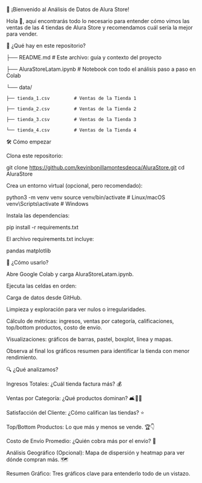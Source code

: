 🚀 ¡Bienvenido al Análisis de Datos de Alura Store!

Hola 👋, aquí encontrarás todo lo necesario para entender cómo vimos las ventas de las 4 tiendas de Alura Store y recomendamos cuál sería la mejor para vender.

📂 ¿Qué hay en este repositorio?

├── README.md                # Este archivo: guía y contexto del proyecto

├── AluraStoreLatam.ipynb    # Notebook con todo el análisis paso a paso en Colab

└── data/

    ├── tienda_1.csv         # Ventas de la Tienda 1
    
    ├── tienda_2.csv         # Ventas de la Tienda 2

    ├── tienda_3.csv         # Ventas de la Tienda 3
    
    └── tienda_4.csv         # Ventas de la Tienda 4

🛠️ Cómo empezar

Clona este repositorio:

git clone https://github.com/kevinbonillamontesdeoca/AluraStore.git
cd AluraStore

Crea un entorno virtual (opcional, pero recomendado):

python3 -m venv venv
source venv/bin/activate   # Linux/macOS
venv\Scripts\activate    # Windows

Instala las dependencias:

pip install -r requirements.txt

El archivo requirements.txt incluye:

pandas
matplotlib

🚀 ¿Cómo usarlo?

Abre Google Colab y carga AluraStoreLatam.ipynb.

Ejecuta las celdas en orden:

Carga de datos desde GitHub.

Limpieza y exploración para ver nulos o irregularidades.

Cálculo de métricas: ingresos, ventas por categoría, calificaciones, top/bottom productos, costo de envío.

Visualizaciones: gráficos de barras, pastel, boxplot, línea y mapas.

Observa al final los gráficos resumen para identificar la tienda con menor rendimiento.

🔍 ¿Qué analizamos?

Ingresos Totales: ¿Cuál tienda factura más? 💰

Ventas por Categoría: ¿Qué productos dominan? 🛋️📱🧸

Satisfacción del Cliente: ¿Cómo califican las tiendas? ⭐

Top/Bottom Productos: Lo que más y menos se vende. 🏆👇

Costo de Envío Promedio: ¿Quién cobra más por el envío? 🚚

Análisis Geográfico (Opcional): Mapa de dispersión y heatmap para ver dónde compran más. 🗺️

Resumen Gráfico: Tres gráficos clave para entenderlo todo de un vistazo.
